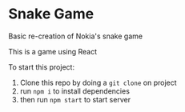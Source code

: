 # Snake Game
Basic re-creation of Nokia's snake game

This is a game using React

To start this project:
1. Clone this repo by doing a `git clone` on project
2. run `npm i` to install dependencies
3. then run `npm start` to start server